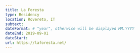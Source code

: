 ```yaml
---
title: La Foresta
type: Residency
location: Rovereto, IT
subtext:
dateFormat: # "year", otherwise will be displayed MM.YYYY
dateEnd: 2019-09-01
dateStart:
url: https://laforesta.net/
---
```

